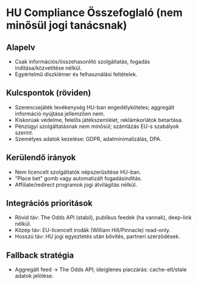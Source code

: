 # HU Compliance Összefoglaló (nem minősül jogi tanácsnak)

## Alapelv
- Csak információs/összehasonlító szolgáltatás, fogadás indítása/közvetítése nélkül.
- Egyértelmű diszklémer és felhasználási feltételek.

## Kulcspontok (röviden)
- Szerencsejáték tevékenység HU-ban engedélyköteles; aggregált információ nyújtása jellemzően nem.
- Kiskorúak védelme, felelős játékszemlélet, reklámkorlátok betartása.
- Pénzügyi szolgáltatásnak nem minősül; számlázás EU-s szabályok szerint.
- Személyes adatok kezelése: GDPR, adatminimalizálás, DPA.

## Kerülendő irányok
- Nem licencelt szolgáltatók népszerűsítése HU-ban.
- “Place bet” gomb vagy automatizált fogadásindítás.
- Affiliate/redirect programok jogi átvilágítás nélkül.

## Integrációs prioritások
- Rövid táv: The Odds API (stabil), publikus feedek (ha vannak), deep-link nélkül.
- Közép táv: EU-licencelt irodák (William Hill/Pinnacle) read-only.
- Hosszú táv: HU jogi egyeztetés után bővítés, partneri szerződések.

## Fallback stratégia
- Aggregált feed → The Odds API; ideiglenes piaczárás: cache-elt/stale adatok jelölése.
